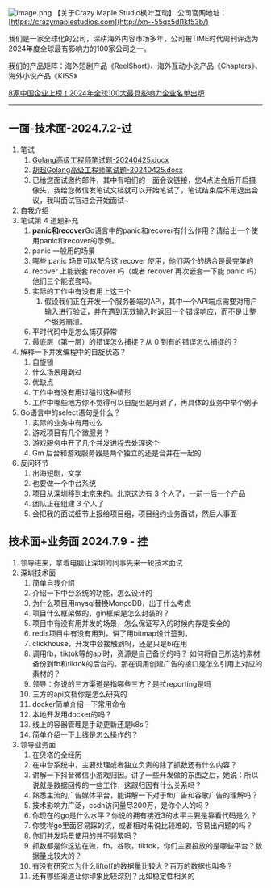 ![image.png](https://cdn.nlark.com/yuque/0/2024/png/22219483/1719920642230-5e22304f-8fbc-48ec-938f-04f322a00959.png#averageHue=%23200e03&clientId=u4bb2f2ba-aa75-4&from=paste&height=417&id=ub5c20f0e&originHeight=833&originWidth=2334&originalType=binary&ratio=2&rotation=0&showTitle=false&size=127597&status=done&style=none&taskId=u40285dad-7539-41ce-ad09-b227165041d&title=&width=1167)
 【关于Crazy Maple Studio枫叶互动】
公司官网地址：[https://crazymaplestudios.com](http://xn--55qx5dl1kf53b/)

我们是一家全球化的公司，深耕海外内容市场多年，公司被TIME时代周刊评选为2024年度全球最有影响力的100家公司之一。

我们的产品矩阵：海外短剧产品《ReelShort》、海外互动小说产品《Chapters》、海外小说产品《KISS》

[8家中国企业上榜！2024年全球100大最具影响力企业名单出炉](https://mp.weixin.qq.com/s?__biz=MzIwNzU1Mjg5Nw==&mid=2247589771&idx=2&sn=39c73cc3158ff38a0f449b3e5f187b0b&chksm=96183ab1dd168c7e9ebe4ccc579ba5b194a75836d3746f7e5f01d3024104a39b47b8ce1cd27c&scene=27)

---

##  一面-技术面-2024.7.2-过

1. 笔试
   1. [Golang高级工程师笔试题-20240425.docx](https://www.yuque.com/attachments/yuque/0/2024/docx/22219483/1719922280540-b9a01ac6-d0ef-417a-8e1f-50ab0f38375e.docx?_lake_card=%7B%22src%22%3A%22https%3A%2F%2Fwww.yuque.com%2Fattachments%2Fyuque%2F0%2F2024%2Fdocx%2F22219483%2F1719922280540-b9a01ac6-d0ef-417a-8e1f-50ab0f38375e.docx%22%2C%22name%22%3A%22Golang%E9%AB%98%E7%BA%A7%E5%B7%A5%E7%A8%8B%E5%B8%88%E7%AC%94%E8%AF%95%E9%A2%98-20240425.docx%22%2C%22size%22%3A15120%2C%22ext%22%3A%22docx%22%2C%22source%22%3A%22%22%2C%22status%22%3A%22done%22%2C%22download%22%3Atrue%2C%22taskId%22%3A%22ua855ec32-b01e-4ff0-b05e-e859bd7316f%22%2C%22taskType%22%3A%22upload%22%2C%22type%22%3A%22application%2Fvnd.openxmlformats-officedocument.wordprocessingml.document%22%2C%22__spacing%22%3A%22both%22%2C%22mode%22%3A%22title%22%2C%22id%22%3A%22u45dcbc1a%22%2C%22margin%22%3A%7B%22top%22%3Atrue%2C%22bottom%22%3Atrue%7D%2C%22card%22%3A%22file%22%7D)
   2. [胡超Golang高级工程师笔试题-20240425.docx](https://www.yuque.com/attachments/yuque/0/2024/docx/22219483/1719922306431-eb87351c-3e54-404c-922e-c9083c869d1a.docx?_lake_card=%7B%22src%22%3A%22https%3A%2F%2Fwww.yuque.com%2Fattachments%2Fyuque%2F0%2F2024%2Fdocx%2F22219483%2F1719922306431-eb87351c-3e54-404c-922e-c9083c869d1a.docx%22%2C%22name%22%3A%22%E8%83%A1%E8%B6%85Golang%E9%AB%98%E7%BA%A7%E5%B7%A5%E7%A8%8B%E5%B8%88%E7%AC%94%E8%AF%95%E9%A2%98-20240425.docx%22%2C%22size%22%3A19011%2C%22ext%22%3A%22docx%22%2C%22source%22%3A%22%22%2C%22status%22%3A%22done%22%2C%22download%22%3Atrue%2C%22taskId%22%3A%22ua9622b66-e9ec-4d6f-b63b-7d854df5821%22%2C%22taskType%22%3A%22upload%22%2C%22type%22%3A%22application%2Fvnd.openxmlformats-officedocument.wordprocessingml.document%22%2C%22__spacing%22%3A%22both%22%2C%22mode%22%3A%22title%22%2C%22id%22%3A%22u45617a48%22%2C%22margin%22%3A%7B%22top%22%3Atrue%2C%22bottom%22%3Atrue%7D%2C%22card%22%3A%22file%22%7D)
   3. 已给您面试邀约邮件，其中有咱们的一面会议链接，您4点进会后开启摄像头，我给您微信发笔试文档就可以开始笔试了，笔试结束后不用退出会议，我叫面试官进会开始面试~
2. 自我介绍
3. 笔试第 4 道题补充
   1. **panic和recover**Go语言中的panic和recover有什么作用？请给出一个使用panic和recover的示例。
   2. panic 一般用的场景
   3. 哪些 panic 场景可以配合这 recover 使用，他们两个的结合是最完美的
   4. recover 上能嵌套 recover 吗（或者 recover 再次嵌套一下能 panic 吗）他们三个能嵌套吗。
   5. 实际的工作中有没有用上这三个
      1. 假设我们正在开发一个服务器端的API，其中一个API端点需要对用户输入进行验证，并在遇到无效输入时返回一个错误响应，而不是让整个服务崩溃。
   6. 平时代码中是怎么捕获异常
   7. 最底层（第一层）的错误怎么捕捉？从 0 到有的错误怎么捕捉的？
4. 解释一下并发编程中的自旋状态？
   1. 自旋锁
   2. 什么场景用到过
   3. 优缺点
   4. 工作中有没有用过碰过这种情形
   5. 工作中哪些地方你不觉得可以自旋但是用到了，再具体的业务中举个例子
5. Go语言中的select语句是什么？
   1. 实际的业务中有用过么
   2. 游戏项目有几个微服务？
   3. 游戏服务中开了几个并发进程去处理这个
   4. Gm 后台和游戏服务器是两个独立的还是合并在一起的
6. 反问环节
   1. 出海短剧，文学
   2. 也要做一个中台系统
   3. 项目从深圳移到北京来的。北京这边有 3 个人了，一前一后一个产品
   4. 团队正在组建 3 个人了
   5. 会把我的面试细节上报给项目组，项目组约业务面试，然后人事面
## 技术面+业务面 2024.7.9 - 挂

1.  领导进来，拿着电脑让深圳的同事先来一轮技术面试
2. 深圳技术面
   1. 简单自我介绍
   2. 介绍一下中台系统的功能，怎么设计的
   3. 为什么项目用mysql替换MongoDB，出于什么考虑
   4. 项目什么框架做的，gin框架是怎么封装的？
   5. 项目中有没有用并发的场景，怎么保证写入的时候内存是安全的
   6. redis项目中有没有用到，讲了用bitmap设计签到。
   7. clickhouse，开发中会接触到吗，还是只是bi在用
   8. 调用fb，tiktok等的api时，资源是自己备份的吗？ 如何将自己所选的素材备份到fb和tiktok的后台的。那在调用创建广告的接口是怎么引用上对应的素材的？
   9. 领导：你说的三方渠道是指哪些三方？是拉reporting是吗
   10. 三方的api文档你是怎么研究的
   11. docker简单介绍一下常用命令
   12. 本地开发用docker的吗？
   13. 线上的容器管理是手动更新还是k8s？
   14. 简单介绍一下上线是怎么操作的？
3. 领导业务面
   1. 在贝塔的全经历
   2. 在中台系统中，主要处理或者独立负责的除了抓数还有什么内容？
   3. 讲解一下抖音微信小游戏归因。讲了一些开发做的东西之后，她说：所以说就是数据回传的一些工作，这跟归因有什么关系吗？
   4. 熟悉主流的广告媒体平台，能讲解一下对于fb广告和谷歌广告的理解吗？
   5. 技术影响力广泛，csdn访问量尽200万，是你个人的吗？
   6. 你现在的go是什么水平？你说的拥有接近3的水平主要是靠看代码是么？
   7. 你觉得go里面容易踩的坑，或者相对来说比较难的，容易出问题的吗？
   8. 你们并发场景使用的并不频繁吗？
   9. 抓数都是你这边在做，fb，谷歌，tiktok，你们主要投放的是哪些平台？数据量比较大的？
   10. 有没有研究过为什么liftoff的数据量比较大？百万的数据也叫多？
   11. 还有哪些渠道让你印象比较深刻？比如稳定性相关的


